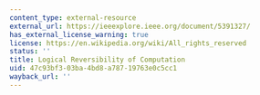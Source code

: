 ```yaml
---
content_type: external-resource
external_url: https://ieeexplore.ieee.org/document/5391327/
has_external_license_warning: true
license: https://en.wikipedia.org/wiki/All_rights_reserved
status: ''
title: Logical Reversibility of Computation
uid: 47c93bf3-03ba-4bd8-a787-19763e0c5cc1
wayback_url: ''
---
```

